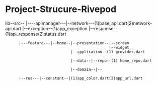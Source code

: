 # Project-Strucure-Rivepod
lib--src--
          |----apimanager---|--network---(1)base_api.dart(2)network-api.dart
                            |--exception--(1)app_exception
                            |--response--(1)api_response(2)status.dart

          |---feature---|--home--|--presentation--|--screen
                                                  |--widget
                                 |--application--(1) provider.dart

                                 |--data--|--repo--(1) home_repo.dart

                                 |--domain--|--

          |--res---|--constant--|(1)app_color.dart(2)app_url.dart

                                 
                                                  
                                 
